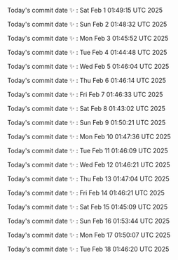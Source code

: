 Today's commit date ✨ : Sat Feb 1 01:49:15 UTC 2025 

Today's commit date ✨ : Sun Feb 2 01:48:32 UTC 2025 

Today's commit date ✨ : Mon Feb 3 01:45:52 UTC 2025 

Today's commit date ✨ : Tue Feb 4 01:44:48 UTC 2025 

Today's commit date ✨ : Wed Feb 5 01:46:04 UTC 2025 

Today's commit date ✨ : Thu Feb 6 01:46:14 UTC 2025 

Today's commit date ✨ : Fri Feb 7 01:46:33 UTC 2025 

Today's commit date ✨ : Sat Feb 8 01:43:02 UTC 2025 

Today's commit date ✨ : Sun Feb 9 01:50:21 UTC 2025 

Today's commit date ✨ : Mon Feb 10 01:47:36 UTC 2025 

Today's commit date ✨ : Tue Feb 11 01:46:09 UTC 2025 

Today's commit date ✨ : Wed Feb 12 01:46:21 UTC 2025 

Today's commit date ✨ : Thu Feb 13 01:47:04 UTC 2025 

Today's commit date ✨ : Fri Feb 14 01:46:21 UTC 2025 

Today's commit date ✨ : Sat Feb 15 01:45:09 UTC 2025 

Today's commit date ✨ : Sun Feb 16 01:53:44 UTC 2025 

Today's commit date ✨ : Mon Feb 17 01:50:07 UTC 2025 

Today's commit date ✨ : Tue Feb 18 01:46:20 UTC 2025 


